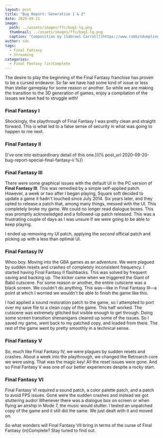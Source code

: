 ```yaml
---
layout: post
title: "Bug Report: Generation 1 & 2"
date: 2020-09-21
image:
  path: ../assets/images/ffc/bug1-lg.png
  thumbnail: ../assets/images/ffc/bug1-lg.png
  caption: "Composition by [Sabrael Carroll](https://www.rabbitdumpling.net/)"
author: sdc
tags:
  - Final Fantasy
  - Streaming
categories:
  - Final Fantasy (in)Complete
---
```


The desire to play the beginning of the Final Fantasy franchise has proven to be a cursed endeavor. So far we have had some kind of issue or less than stellar gameplay for some reason or another. So while we are making the transition to the 3D generation of games, enjoy a compilation of the issues we have had to struggle with!

<!--more-->

### Final Fantasy I
Shockingly, the playthrough of Final Fantasy I was pretty clean and straight forward. This is what led to a false sense of security in what was going to happen to me next.

### Final Fantasy II
[I've one into extraordinary detail of this one.]({% post_url 2020-09-20-bug-report-special-final-fantasy-ii %})

### Final Fantasy III
There were some graphical issues with the default UI in the PC version of **Final Fantasy III**. This was remedied by a simple self-applied patch. However, a week or two after I began playing, Square soft decided to update a game it hadn't touched since July 2014. Six years later, and they opted to release a patch that, among many things, messed with the UI. This completely broke my game. We could no longer read dialogue boxes. This was promptly acknowledged and a followed-up patch released. This was a frustrating couple of days as I was unsure if we were going to be able to keep playing.

I ended up removing my UI patch, applying the *second* official patch and picking up with a less than optimal UI.

### Final Fantasy IV
Whoo boy. Moving into the GBA games as an adventure. We were plagued by sudden resets and crashes of completely inconsistent frequency. I started having Final Fantasy II flashbacks. This was solved by frequent saving and backing up. The kicker came when we triggered the Giant of Babil cutscene. For some reason or another, the entire cutscene was a black screen. We couldn't do anything. This was—like in Final Fantasy III—a point at which I worried we wouldn't be able to finish the game like this.

I had applied a sound restoration patch to the game, so I attempted to port over my save file to a clean copy of the game. This half worked. The cutscene was extremely glitched but visible enough to get through. Doing some screen transition shenanigans cleared up some of the issues. So I saved my game, went back to my patched copy, and loaded from there. The rest of the game went by pretty smoothly in a technical sense.

### Final Fantasy V
So, much like Final Fantasy IV, we were plagues by sudden resets and crashes. About a week into the playthrough, we changed the Retroarch core we were using. That was the magic key! All the reset issues were gone. And so Final Fantasy V was one of our better experiences despite a rocky start.

### Final Fantasy VI
Final Fantasy VI required a sound patch, a color palette patch, and a patch to avoid FPS issues. Gone were the sudden crashes and instead we got stuttering audio! Whenever there was a dialogue box on screen or when flying an airship in Mode 7, the music would stutter. I tested an unpatched copy of the game and it still did the same. We just dealt with it and moved on.

So what wonders will Final Fantasy VII bring in terms of the curse of Final Fantasy (in)Complete? Stay tuned to find out.